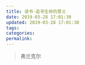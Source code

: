 ```yaml
---
title: 读书·追寻生命的意义
date: 2019-03-28 17:01:30
updated: 2019-03-28 17:01:30
tags:
categories:
permalink:
---
```


> 弗兰克尔